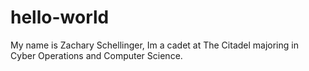 # hello-world

My name is Zachary Schellinger, Im a cadet at The Citadel
majoring in Cyber Operations and Computer Science.
